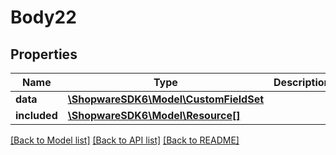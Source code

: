 # Body22

## Properties
Name | Type | Description | Notes
------------ | ------------- | ------------- | -------------
**data** | [**\ShopwareSDK6\Model\CustomFieldSet**](CustomFieldSet.md) |  | [optional] 
**included** | [**\ShopwareSDK6\Model\Resource[]**](Resource.md) |  | [optional] 

[[Back to Model list]](../../README.md#documentation-for-models) [[Back to API list]](../../README.md#documentation-for-api-endpoints) [[Back to README]](../../README.md)

